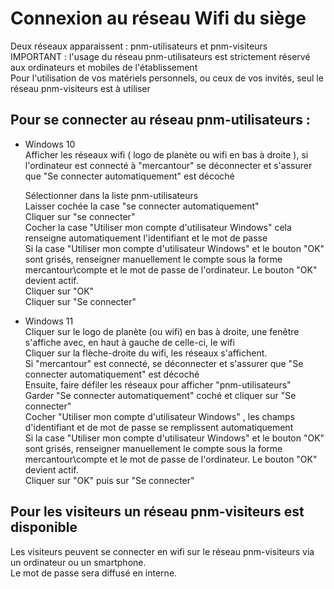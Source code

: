 # Connexion au réseau Wifi du siège

Deux réseaux apparaissent : pnm-utilisateurs et pnm-visiteurs  
IMPORTANT : l'usage du réseau pnm-utilisateurs est strictement réservé aux ordinateurs et mobiles de l'établissement  
Pour l'utilisation de vos matériels personnels, ou ceux de vos invités, seul le réseau pnm-visiteurs est à utiliser

## Pour se connecter au réseau pnm-utilisateurs :  
- Windows 10  
  Afficher les réseaux wifi ( logo de planète ou wifi en bas à droite ), si l'ordinateur est connecté à "mercantour" se déconnecter et s'assurer que "Se connecter automatiquement" est décoché
  
  Sélectionner dans la liste pnm-utilisateurs  
  Laisser cochée la case "se connecter automatiquement"  
  Cliquer sur "se connecter"  
  Cocher la case "Utiliser mon compte d'utilisateur Windows" cela renseigne automatiquement l'identifiant et le mot de passe  
  Si la case "Utiliser mon compte d'utilisateur Windows" et le bouton "OK" sont grisés, renseigner manuellement le compte sous la forme mercantour\compte et le mot de passe de l'ordinateur. Le bouton "OK" devient actif.  
  Cliquer sur "OK"  
  Cliquer sur "Se connecter"  
  
- Windows 11  
  Cliquer sur le logo de planète (ou wifi) en bas à droite, une fenêtre s'affiche avec, en haut à gauche de celle-ci, le wifi  
  Cliquer sur la flèche-droite du wifi, les réseaux s'affichent.  
  Si "mercantour" est connecté, se déconnecter et s'assurer que "Se connecter automatiquement" est décoché  
  Ensuite, faire défiler les réseaux pour afficher "pnm-utilisateurs"  
  Garder "Se connecter automatiquement" coché et cliquer sur "Se connecter"  
  Cocher "Utiliser mon compte d'utilisateur Windows" , les champs d'identifiant et de mot de passe se remplissent automatiquement  
  Si la case "Utiliser mon compte d'utilisateur Windows" et le bouton "OK" sont grisés, renseigner manuellement le compte sous la forme mercantour\compte et le mot de passe de l'ordinateur. Le bouton "OK" devient actif.  
  Cliquer sur "OK" puis sur "Se connecter"  

##  Pour les visiteurs un réseau pnm-visiteurs est disponible  
  Les visiteurs peuvent se connecter en wifi sur le réseau pnm-visiteurs via un ordinateur ou un smartphone.  
  Le mot de passe sera diffusé en interne.
  
